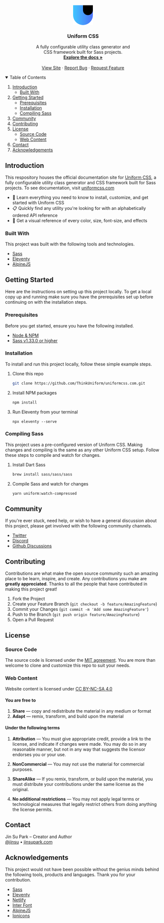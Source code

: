 <br />
<p align="center">
  <a href="https://github.com/ThinkUniform/uniformcss">
    <img src="icon.svg" alt="Logo" width="64" height="64">
  </a>

  <h3 align="center">Uniform CSS</h3>

  <p align="center">
    A fully configurable utility class generator and <br>CSS framework built for Sass projects.
    <br />
    <a href="https://uniformcss.com"><strong>Explore the docs »</strong></a>
    <br />
    <br />
    <a href="https://uniformcss.com">View Site</a>
    ·
    <a href="https://github.com/ThinkUniform/uniformcss.com/issues">Report Bug</a>
    ·
    <a href="https://github.com/ThinkUniform/uniformcss.com/issues">Request Feature</a>
  </p>
</p>

<details open="open">
  <summary>Table of Contents</summary>
  <ol>
    <li>
      <a href="#introduction">Introduction</a>
      <ul>
        <li><a href="#built-with">Built With</a></li>
      </ul>
    </li>
    <li>
      <a href="#getting-started">Getting Started</a>
      <ul>
        <li><a href="#prerequisites">Prerequisites</a></li>
        <li><a href="#installation">Installation</a></li>
        <li><a href="#compiling-sass">Compiling Sass</a></li>
      </ul>
    </li>
    <li><a href="#community">Community</a></li>
    <li><a href="#contributing">Contributing</a></li>
    <li>
      <a href="#license">License</a>
      <ul>
        <li><a href="#source-code">Source Code</a></li>
        <li><a href="#web-content">Web Content</a></li>
      </ul>
    </li>
    <li><a href="#contact">Contact</a></li>
    <li><a href="#acknowledgements">Acknowledgements</a></li>
  </ol>
</details>

## Introduction

This respository houses the official documentation site for [Uniform CSS](https://github.com/ThinkUniform/uniformcss), a fully configurable utility class generator and CSS framework built for Sass projects. To see documentation, visit [uniformcss.com](https://uniformcss.com/)

- :rocket: Learn everything you need to know to install, customize, and get started with Uniform CSS
- :clipboard: Quickly find any utility you're looking for with an alphabetically ordered API reference
- :art: Get a visual reference of every color, size, font-size, and effects

### Built With

This project was built with the following tools and technologies.

- [Sass](https://sass-lang.com/)
- [Eleventy](https://www.11ty.dev/)
- [AlpineJS](https://alpinejs.dev/)

## Getting Started

Here are the instructions on setting up this project locally. To get a local copy up and running make sure you have the prerequisites set up before continuing on with the installation steps.

### Prerequisites

Before you get started, ensure you have the following installed.

- [Node & NPM](https://nodejs.org/en/download/)
- [Sass v1.33.0 or higher](https://sass-lang.com/install)

### Installation

To install and run this project locally, follow these simple example steps.

1. Clone this repo
   ```sh
   git clone https://github.com/ThinkUniform/uniformcss.com.git
   ```
3. Install NPM packages
   ```sh
   npm install
   ```
4. Run Eleventy from your terminal
   ```JS
   npx eleventy --serve
   ```

### Compiling Sass

This project uses a pre-configured version of Uniform CSS. Making changes and compiling is the same as any other Uniform CSS setup. Follow these steps to compile and watch for changes.

1. Install Dart Sass
   ```sh
   brew install sass/sass/sass
   ```
2. Compile Sass and watch for changes
   ```sh
   yarn uniform:watch-compressed
   ```
   
## Community

If you're ever stuck, need help, or wish to have a general discussion about this project, please get involved with the following community channels.

- [Twitter](http://twitter.com/UniformCSS)
- [Discord](https://discord.gg/GGZuRVua)
- [Github Discussions](https://github.com/ThinkUniform/uniformcss/discussions)

## Contributing

Contributions are what make the open source community such an amazing place to be learn, inspire, and create. Any contributions you make are **greatly appreciated**. Thanks to all the people that have contributed in making this project great!

1. Fork the Project
2. Create your Feature Branch (`git checkout -b feature/AmazingFeature`)
3. Commit your Changes (`git commit -m 'Add some AmazingFeature'`)
4. Push to the Branch (`git push origin feature/AmazingFeature`)
5. Open a Pull Request

## License

### Source Code

The source code is licensed under the [MIT agreement](https://github.com/ThinkUniform/uniformcss.com/blob/main/LICENSE). You are more than welcome to clone and customize this repo to suit your needs.

### Web Content

Website content is licensed under [CC BY-NC-SA 4.0](https://creativecommons.org/licenses/by-nc-sa/4.0/)

#### You are free to

1. **Share** — copy and redistribute the material in any medium or format
2. **Adapt** — remix, transform, and build upon the material

#### Under the following terms

1. **Attribution** — You must give appropriate credit, provide a link to the license, and indicate if changes were made. You may do so in any reasonable manner, but not in any way that suggests the licensor endorses you or your use.

2. **NonCommercial** — You may not use the material for commercial purposes.

3. **ShareAlike** — If you remix, transform, or build upon the material, you must distribute your contributions under the same license as the original.

4. **No additional restrictions** — You may not apply legal terms or technological measures that legally restrict others from doing anything the license permits.

## Contact

Jin Su Park – Creator and Author<br>
[@jinsu](https://twitter.com/jinsu) • [jinsupark.com](https://jinsupark.com)

## Acknowledgements

This project would not have been possible without the genius minds behind the following tools, products and languages. Thank you for your contribution.

- [Sass](https://sass-lang.com/)
- [Eleventy](https://www.11ty.dev/)
- [Netlify](https://www.netlify.com/)
- [Inter Font](https://rsms.me/inter/)
- [AlpineJS](https://alpinejs.dev/)
- [Ionicons](https://ionic.io/ionicons)